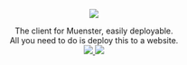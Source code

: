 <p align="center">
  <img src="https://raw.githubusercontent.com/red-stone-network/muenster/images/images/mnstr.png" align="center">
</p>

<p align="center">
  The client for Muenster, easily deployable.<br>
  All you need to do is deploy this to a website.<br>
  
  <a href="https://app.netlify.com/start/deploy?repository=https://github.com/red-stone-network/muenster-client/">
  <img src="https://user-images.githubusercontent.com/91223726/231606312-d551ad1d-12d0-4393-a005-ff357c64da81.svg">
  </a>
  
  <a href="https://glitch.com/edit/#!/import/github/red-stone-network/muenster-client/">
  <img src="https://user-images.githubusercontent.com/91223726/231606752-d53d8d48-7977-48b6-bb25-0aa4b96ac437.png">
  </a>
</p>
